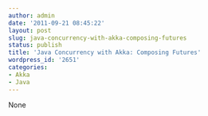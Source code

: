 ```yaml
---
author: admin
date: '2011-09-21 08:45:22'
layout: post
slug: java-concurrency-with-akka-composing-futures
status: publish
title: 'Java Concurrency with Akka: Composing Futures'
wordpress_id: '2651'
categories:
- Akka
- Java
---
```


None

